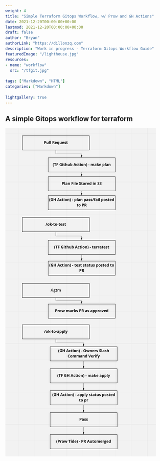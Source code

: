 ```yaml
---
weight: 4
title: "Simple Terraform Gitops Workflow, w/ Prow and GH Actions"
date: 2021-12-20T00:00:00+00:00
lastmod: 2021-12-20T00:00:00+00:00
draft: false
author: "Bryan"
authorLink: "https://dillonzq.com"
description: "Work in progress - Terraform Gitops Workflow Guide"
featuredImage: "/lighthouse.jpg"
resources:
- name: "workflow"
  src: "/tfgit.jpg"

tags: ["Markdown", "HTML"]
categories: ["Markdown"]

lightgallery: true
---
```


## A simple Gitops workflow for terraform

![/tfgit.jpg](/tfgit.png)






